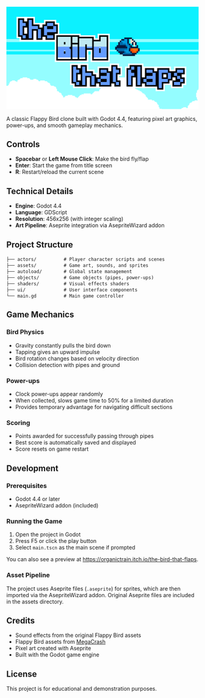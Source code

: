 ![The Bird that Flaps](assets/banner.png)

A classic Flappy Bird clone built with Godot 4.4, featuring pixel art graphics, power-ups, and smooth gameplay mechanics.

## Controls

- **Spacebar** or **Left Mouse Click**: Make the bird fly/flap
- **Enter**: Start the game from title screen
- **R**: Restart/reload the current scene

## Technical Details

- **Engine**: Godot 4.4
- **Language**: GDScript
- **Resolution**: 456x256 (with integer scaling)
- **Art Pipeline**: Aseprite integration via AsepriteWizard addon

## Project Structure

```
├── actors/          # Player character scripts and scenes
├── assets/          # Game art, sounds, and sprites
├── autoload/        # Global state management
├── objects/         # Game objects (pipes, power-ups)
├── shaders/         # Visual effects shaders
├── ui/              # User interface components
└── main.gd          # Main game controller
```

## Game Mechanics

### Bird Physics
- Gravity constantly pulls the bird down
- Tapping gives an upward impulse
- Bird rotation changes based on velocity direction
- Collision detection with pipes and ground

### Power-ups
- Clock power-ups appear randomly
- When collected, slows game time to 50% for a limited duration
- Provides temporary advantage for navigating difficult sections

### Scoring
- Points awarded for successfully passing through pipes
- Best score is automatically saved and displayed
- Score resets on game restart

## Development

### Prerequisites
- Godot 4.4 or later
- AsepriteWizard addon (included)

### Running the Game
1. Open the project in Godot
2. Press F5 or click the play button
3. Select `main.tscn` as the main scene if prompted

You can also see a preview at https://organictrain.itch.io/the-bird-that-flaps.

### Asset Pipeline
The project uses Aseprite files (`.aseprite`) for sprites, which are then imported via the AsepriteWizard addon. Original Aseprite files are included in the assets directory.

## Credits

- Sound effects from the original Flappy Bird assets
- Flappy Bird assets from [MegaCrash](https://megacrash.itch.io/flappy-bird-assets)
- Pixel art created with Aseprite
- Built with the Godot game engine

## License

This project is for educational and demonstration purposes.
